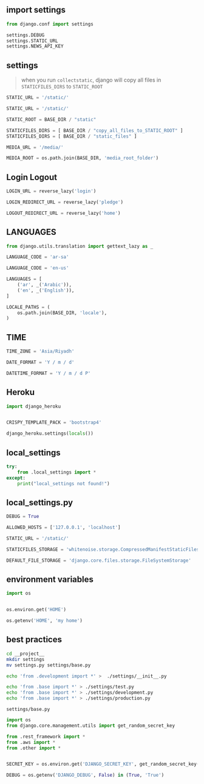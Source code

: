 ## import settings
```python
from django.conf import settings

settings.DEBUG
settings.STATIC_URL
settings.NEWS_API_KEY
```


## settings
> when you run `collectstatic`, django will 
> copy all files in `STATICFILES_DIRS` to `STATIC_ROOT`
```python
STATIC_URL = '/static/'

STATIC_URL = '/static/'

STATIC_ROOT = BASE_DIR / "static"

STATICFILES_DIRS = [ BASE_DIR / "copy_all_files_to_STATIC_ROOT" ]
STATICFILES_DIRS = [ BASE_DIR / "static_files" ]

MEDIA_URL = '/media/'

MEDIA_ROOT = os.path.join(BASE_DIR, 'media_root_folder')
```

## Login Logout
```python
LOGIN_URL = reverse_lazy('login')

LOGIN_REDIRECT_URL = reverse_lazy('pledge')

LOGOUT_REDIRECT_URL = reverse_lazy('home')
```



## LANGUAGES
```python
from django.utils.translation import gettext_lazy as _

LANGUAGE_CODE = 'ar-sa'

LANGUAGE_CODE = 'en-us'

LANGUAGES = [
    ('ar', _('Arabic')),
    ('en', _('English')),
]

LOCALE_PATHS = (
    os.path.join(BASE_DIR, 'locale'),
)
```


## TIME
```python
TIME_ZONE = 'Asia/Riyadh'

DATE_FORMAT = 'Y / m / d'

DATETIME_FORMAT = 'Y / m / d P'
```


## Heroku
```python
import django_heroku


CRISPY_TEMPLATE_PACK = 'bootstrap4'

django_heroku.settings(locals())
```


## local_settings
```python
try:
    from .local_settings import *
except:
    print("local_settings not found!")
```


## local_settings.py
```python
DEBUG = True

ALLOWED_HOSTS = ['127.0.0.1', 'localhost']

STATIC_URL = '/static/'

STATICFILES_STORAGE = 'whitenoise.storage.CompressedManifestStaticFilesStorage'

DEFAULT_FILE_STORAGE = 'django.core.files.storage.FileSystemStorage'
```


## environment variables
```python
import os


os.environ.get('HOME')

os.getenv('HOME', 'my home')
```


## best practices
```bash
cd __project__
mkdir settings    
mv settings.py settings/base.py

echo 'from .development import *' >  ./settings/__init__.py

echo 'from .base import *' > ./settings/test.py
echo 'from .base import *' > ./settings/development.py
echo 'from .base import *' > ./settings/production.py
```


`settings/base.py`
```py
import os
from django.core.management.utils import get_random_secret_key

from .rest_framework import *
from .aws import *
from .other import *


SECRET_KEY = os.environ.get('DJANGO_SECRET_KEY', get_random_secret_key())

DEBUG = os.getenv('DJANGO_DEBUG', False) in (True, 'True')
```
